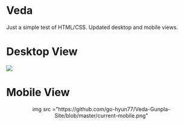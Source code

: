 # Veda
Just a simple test of HTML/CSS. Updated desktop and mobile views.

# Desktop View
<img align="center" src ="https://github.com/go-hyun77/Veda-Gunpla-Site/blob/master/current-new.png">

# Mobile View
<p align="center">
img src ="https://github.com/go-hyun77/Veda-Gunpla-Site/blob/master/current-mobile.png"
</p>
